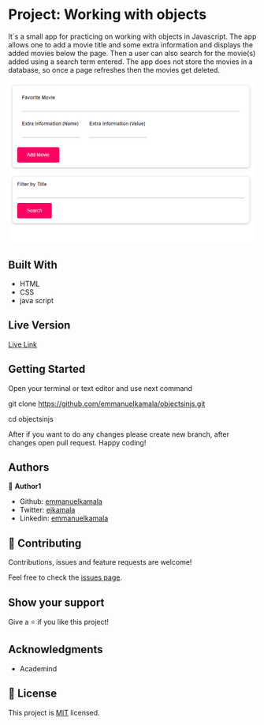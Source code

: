 # Project: Working with objects

 It`s a small app for practicing on working with objects in Javascript. The app allows one to add a movie title and some extra information and displays the added movies below the page. Then a user can also search for the movie(s) added using a search term entered. The app does not store the movies in a database, so once a page refreshes then the movies get deleted.

![screenshot](./assets/images/objects.png)


## Built With

- HTML
- CSS
- java script

## Live Version

[Live Link](https://emmanuelkamala.github.io/objectsinjs/)


## Getting Started

Open your terminal or text editor and use next command

  git clone https://github.com/emmanuelkamala/objectsinjs.git

  cd objectsinjs

After if you want to do any changes please create new branch, after changes open pull request.
Happy coding! 



## Authors

👤 **Author1**

- Github: [emmanuelkamala](https://github.com/emmanuelkamala)
- Twitter: [ejkamala](https://twitter.com/ejkamala)
- Linkedin: [emmanuelkamala](https://linkedin.com/emmanuelkamala)

## 🤝 Contributing

Contributions, issues and feature requests are welcome!

Feel free to check the [issues page](issues/).

## Show your support

Give a ⭐️ if you like this project!

## Acknowledgments

- Academind

## 📝 License

This project is [MIT](lic.url) licensed.
